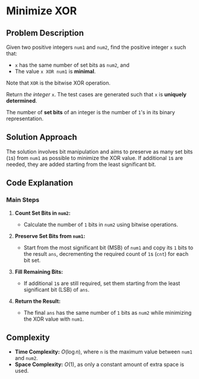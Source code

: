 # Minimize XOR

## Problem Description

Given two positive integers `num1` and `num2`, find the positive integer `x` such that:

- `x` has the same number of set bits as `num2`, and
- The value `x XOR num1` is **minimal**.
  
Note that `XOR` is the bitwise XOR operation.

Return *the integer* `x`. The test cases are generated such that `x` is **uniquely determined**.

The number of **set bits** of an integer is the number of `1`'s in its binary representation.

## Solution Approach

The solution involves bit manipulation and aims to preserve as many set bits (`1`s) from `num1` as possible to minimize the XOR value. If additional `1`s are needed, they are added starting from the least significant bit.

## Code Explanation

### Main Steps

1. **Count Set Bits in `num2`:**
   - Calculate the number of `1` bits in `num2` using bitwise operations.

2. **Preserve Set Bits from `num1`:**
   - Start from the most significant bit (MSB) of `num1` and copy its `1` bits to the result `ans`, decrementing the required count of `1`s (`cnt`) for each bit set.

3. **Fill Remaining Bits:**
   - If additional `1`s are still required, set them starting from the least significant bit (LSB) of `ans`.

4. **Return the Result:**
   - The final `ans` has the same number of `1` bits as `num2` while minimizing the XOR value with `num1`.

## Complexity

- **Time Complexity:** $O(\log n)$, where `n` is the maximum value between `num1` and `num2`.
- **Space Complexity:** $O(1)$, as only a constant amount of extra space is used.
